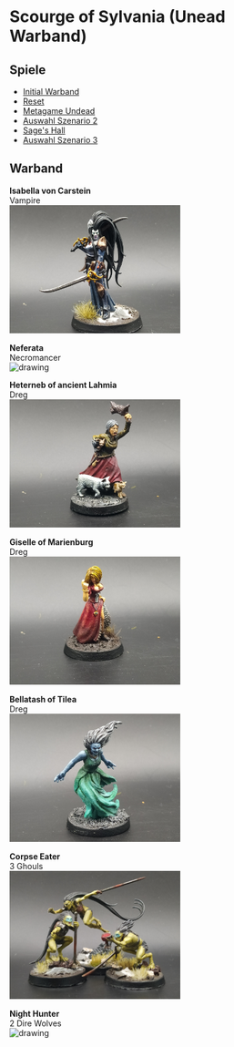 # Scourge of Sylvania (Unead Warband)  
## Spiele 
 - [Initial Warband](Campaign_Log.md#initial-warband)
 - [Reset](Campaign_Log.md#310722-das-massaker-am-ost-tor)
 - [Metagame Undead](Campaign_Log.md#metagame-undead)
 - [Auswahl Szenario 2](Campaign_Log.md#auswahl-szenario-2) 
 - [Sage's Hall](Campaign_Log.md#030922-the-wizards-masion) 
 - [Auswahl Szenario 3]() 


## Warband
**Isabella von Carstein**  
Vampire  
<img src="Pics/Isabella.jpg" alt="drawing" width="300"/>

**Neferata**  
Necromancer  
<img src="Pics/Neferata.jpg" alt="drawing" width="300"/>

**Heterneb of ancient Lahmia**  
Dreg  
<img src="Pics/Heterneb.jpg" alt="drawing" width="300"/>

**Giselle of Marienburg**  
Dreg  
<img src="Pics/Giselle.jpg" alt="drawing" width="300"/>

**Bellatash of Tilea**  
Dreg  
<img src="Pics/Bellatash.jpg" alt="drawing" width="300"/>

**Corpse Eater**  
3 Ghouls  
<img src="Pics/Ghouls1.jpg" alt="drawing" width="300"/>

**Night Hunter**  
2 Dire Wolves  
<img src="Pics/DireWolves1.jpg" alt="drawing" width="300"/>

